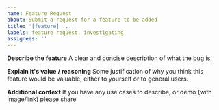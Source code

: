 ```yaml
---
name: Feature Request
about: Submit a request for a feature to be added
title: '[feature] ...'
labels: feature request, investigating
assignees: ''
---
```


**Describe the feature**
A clear and concise description of what the bug is.

**Explain it's value / reasoning**
Some justification of why you think this feature would be valuable, either to yourself or to general users.

**Additional context**
If you have any use cases to describe, or demo (with image/link) please share
